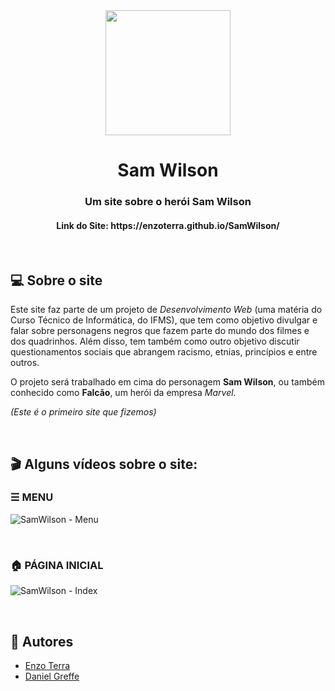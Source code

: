 <div align="center"><img width="200px" src=https://github.com/enzoterra/SamWilson/blob/main/Imagens/Icones/simbolo2.ico></div>

<h1 align="center">Sam Wilson</h1>

<h3 align="center">Um site sobre o herói Sam Wilson</h3>

<h4 align="center">Link do Site: https://enzoterra.github.io/SamWilson/</h4>

</br>

## 💻 Sobre o site
Este site faz parte de um projeto de *Desenvolvimento Web* (uma matéria do Curso Técnico de Informática, do IFMS), que tem como objetivo divulgar e falar sobre personagens negros que fazem parte do mundo dos filmes e dos quadrinhos. Além disso, tem também como outro objetivo discutir questionamentos sociais que abrangem racismo, etnias, princípios e entre outros.

O projeto será trabalhado em cima do personagem **Sam Wilson**, ou também conhecido como **Falcão**, um herói da empresa *Marvel*.

*(Este é o primeiro site que fizemos)*

</br>

## 🎬 Alguns vídeos sobre o site:

### ☰ MENU

![SamWilson - Menu](https://user-images.githubusercontent.com/72806847/144874807-28476383-4d90-4038-b4e5-47710c61b06d.gif)

</br>

### 🏠 PÁGINA INICIAL

![SamWilson - Index](https://user-images.githubusercontent.com/72806847/144874824-34826428-c9d0-43a0-8385-9b3e0ee5610e.gif)

</br>

## 👤 Autores
- [Enzo Terra](https://github.com/enzoterra)
- [Daniel Greffe](https://github.com/DanielSan1614)
